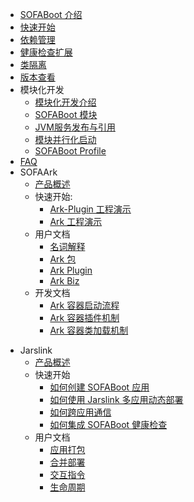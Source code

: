 - [SOFABoot 介绍](./Home)
- [快速开始](./QuickStart)
- [依赖管理](./DependencyManagement)
- [健康检查扩展](./HealthCheck)
- [类隔离](ClassLoader-Isolation)
- [版本查看](./ViewVersions)
- 模块化开发
  * [模块化开发介绍](./Modular-Development)
  * [SOFABoot 模块](./SOFABoot-Module)
  * [JVM服务发布与引用](./Module-Service)
  * [模块并行化启动](./parallel-start)
  * [SOFABoot Profile](./SOFABoot-Profile)
- [FAQ](./FAQ)
- SOFAArk
	- [产品概述](./sofa-ark/readme)
	- 快速开始:
		- [Ark-Plugin 工程演示](./sofa-ark/ark-plugin-demo)
		- [Ark 工程演示](./sofa-ark/ark-demo)
	- 用户文档
		- [名词解释](./sofa-ark/terminology)
		- [Ark 包](./sofa-ark/ark-jar)
		- [Ark Plugin](./sofa-ark/ark-plugin)
		- [Ark Biz](sofa-ark/ark-biz.md)
	- 开发文档
		- [Ark 容器启动流程](./sofa-ark/startup)
		- [Ark 容器插件机制](./sofa-ark/plugin)
		- [Ark 容器类加载机制](./sofa-ark/classloader)
* Jarslink
    * [产品概述](./sofa-jarslink/jarslink-readme)
    * 快速开始
        * [如何创建 SOFABoot 应用](./sofa-jarslink/jarslink-app-demo)
        * [如何使用 Jarslink 多应用动态部署](./sofa-jarslink/jarslink-deploy-demo)
        * [如何跨应用通信](./sofa-jarslink/jarslink-invocation-demo)
        * [如何集成 SOFABoot 健康检查](./sofa-jarslink/jarslink-health-demo)
    * 用户文档
        * [应用打包](./sofa-jarslink/jarslink-repackage)
        * [合并部署](./sofa-jarslink/jarslink-deploy)
        * [交互指令](./sofa-jarslink/jarslink-instruction)
        * [生命周期](./sofa-jarslink/jarslink-lifecycle)